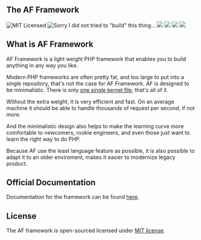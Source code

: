 ## The AF Framework

![MIT Licensed](https://img.shields.io/badge/License-MIT-green.svg?style=flat) ![Sorry I did not tried to "build" this thing...](https://img.shields.io/badge/Build-Passing-green.svg?style=flat) ![](https://img.shields.io/badge/Stable-0.3.0-blue.svg?style=flat) ![](https://img.shields.io/badge/Unstable-0.5-yellow.svg?style=flat) ![](https://img.shields.io/badge/PHP-4+-brightgreen.svg?style=flat) ![](https://img.shields.io/badge/Good-Not%20Evil-brightgreen.svg?style=flat)

## What is AF Framework

AF Framework is a light weight PHP framework that enables you to build anything in any way you like.

Modern PHP frameworks are often pretty fat, and too large to put into a single repository, that's not the case for AF Framework. AF is designed to be minimalistic. There is only [one single kernel file](src/AF/AF.php), that's all of it.

Without the extra weight, it is very efficient and fast. On an average machine it should be able to handle thousands of request per second, if not more.

And the minimalistic design also helps to make the learning curve more comfortable to newcomers, rookie engineers, and even those just want to learn the right way to do PHP.

Because AF use the least language feature as possible, it is also possible to adapt it to an older enviroment, makes it easier to modernize legacy product.

## Official Documentation
Documentation for the framework can be found [here](https://www.google.com.tw/search?q=april+fools).

## License
The AF framework is open-sourced licensed under  [MIT license](http://opensource.org/licenses/MIT).
